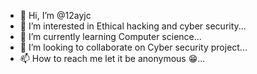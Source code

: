 - 👋 Hi, I’m @12ayjc
- 👀 I’m interested in Ethical hacking and cyber security...
- 🌱 I’m currently learning Computer science...
- 💞️ I’m looking to collaborate on Cyber security project...
- 📫 How to reach me let it be anonymous 😁...

<!---
12ayjc/12ayjc is a ✨ special ✨ repository because its `README.md` (this file) appears on your GitHub profile.
You can click the Preview link to take a look at your changes.
--->
